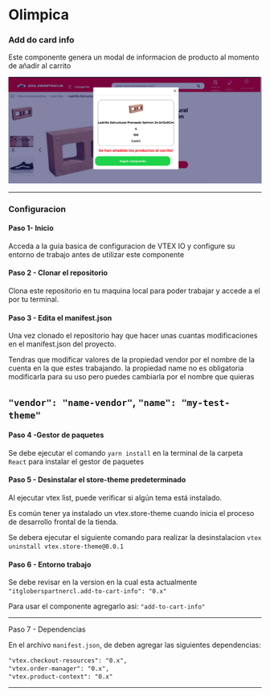 # Olimpica

### Add do card info

Este componente genera un modal de informacion de producto  al momento de añadir al carrito


![](https://github.com/Andrezgrondona/itgloberspartnercl-add-to-card-info/blob/main/react/src/assets/add-to-card.png?raw=true)

----------------------
### Configuracion

#### Paso 1- Inicio
Acceda a la guia basica de configuracion de VTEX IO y configure su entorno de trabajo antes de utilizar este componente


#### Paso 2 - Clonar el repositorio
Clona este repositorio en tu maquina local para poder trabajar y accede a el por tu terminal.


#### Paso 3 - Edita el manifest.json
Una vez clonado el repositorio hay que hacer unas cuantas modificaciones en el manifest.json del proyecto.

Tendras que modificar valores de la propiedad vendor por el nombre de la cuenta en la que estes trabajando. la propiedad name no es obligatoria modificarla para su uso pero puedes cambiarla por el nombre que quieras

`"vendor": "name-vendor"`, `"name": "my-test-theme"`
--------

#### Paso 4 -Gestor de paquetes

Se debe ejecutar el comando `yarn install` en la terminal de la carpeta `React` para instalar el gestor de paquetes

#### Paso 5 - Desinstalar el store-theme predeterminado
Al ejecutar vtex list, puede verificar si algún tema está instalado.

Es común tener ya instalado un vtex.store-theme cuando inicia el proceso de desarrollo frontal de la tienda.

Se debera ejecutar el siguiente comando para realizar la desinstalacion
`vtex uninstall vtex.store-theme@0.0.1`

#### Paso 6 - Entorno trabajo

Se debe revisar en la version en la cual esta actualmente `"itgloberspartnercl.add-to-cart-info": "0.x"`

Para usar el componente agregarlo asi: `"add-to-cart-info"`

--------

Paso 7 - Dependencias

En el archivo `manifest.json`,  de deben agregar las siguientes dependencias:

	"vtex.checkout-resources": "0.x",
	"vtex.order-manager": "0.x",
	"vtex.product-context": "0.x"

---------

